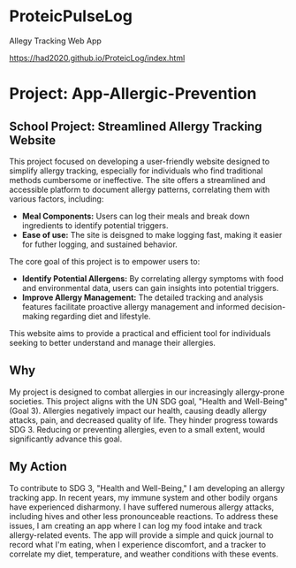 # ProteicPulseLog
 Allegy Tracking Web App

https://had2020.github.io/ProteicLog/index.html

# Project: App-Allergic-Prevention

## School Project: Streamlined Allergy Tracking Website

This project focused on developing a user-friendly website designed to simplify allergy tracking, especially for individuals who find traditional methods cumbersome or ineffective.  The site offers a streamlined and accessible platform to document allergy patterns, correlating them with various factors, including:

*   **Meal Components:** Users can log their meals and break down ingredients to identify potential triggers.
*   **Ease of use:** The site is deisgned to make logging fast, making it easier for futher logging, and sustained behavior.

The core goal of this project is to empower users to:

*   **Identify Potential Allergens:** By correlating allergy symptoms with food and environmental data, users can gain insights into potential triggers.
*   **Improve Allergy Management:**  The detailed tracking and analysis features facilitate proactive allergy management and informed decision-making regarding diet and lifestyle.

This website aims to provide a practical and efficient tool for individuals seeking to better understand and manage their allergies.

## Why 
My project is designed to combat allergies in our increasingly allergy-prone societies. This project aligns with the UN SDG goal, "Health and Well-Being" (Goal 3). Allergies negatively impact our health, causing deadly allergy attacks, pain, and decreased quality of life.  They hinder progress towards SDG 3. Reducing or preventing allergies, even to a small extent, would significantly advance this goal.

## My Action

To contribute to SDG 3, "Health and Well-Being," I am developing an allergy tracking app.  In recent years, my immune system and other bodily organs have experienced disharmony. I have suffered numerous allergy attacks, including hives and other less pronounceable reactions. To address these issues, I am creating an app where I can log my food intake and track allergy-related events. The app will provide a simple and quick journal to record what I'm eating, when I experience discomfort, and a tracker to correlate my diet, temperature, and weather conditions with these events.
